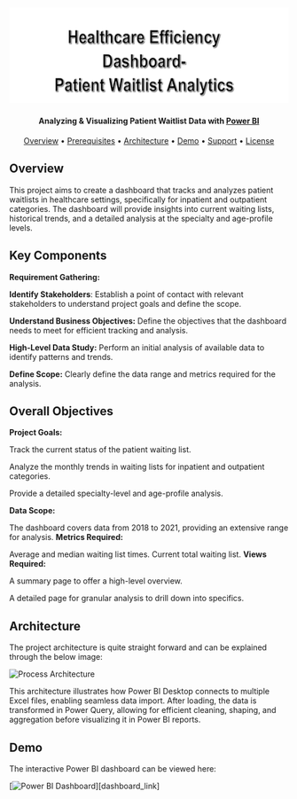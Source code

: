 ![Project Logo][project_logo]
---

<h4 align="center">Analyzing & Visualizing Patient Waitlist Data with <a href="https://en.wikipedia.org/wiki/Microsoft_Power_BI" target="_blank">Power BI</a></h4>


<p align="center">
  <a href="#overview">Overview</a> •
  <a href="#prerequisites">Prerequisites</a> •
  <a href="#architecture">Architecture</a> •
  <a href="#demo">Demo</a> •
  <a href="#support">Support</a> •
  <a href="#license">License</a>
</p>

## Overview

This project aims to create a dashboard that tracks and analyzes patient waitlists in healthcare settings, specifically for inpatient and outpatient categories. The dashboard will provide insights into current waiting lists, historical trends, and a detailed analysis at the specialty and age-profile levels.

## Key Components

**Requirement Gathering:**

**Identify Stakeholders**: Establish a point of contact with relevant stakeholders to understand project goals and define the scope.

**Understand Business Objectives:** Define the objectives that the dashboard needs to meet for efficient tracking and analysis.

**High-Level Data Study:** Perform an initial analysis of available data to identify patterns and trends.

**Define Scope:** Clearly define the data range and metrics required for the analysis.

## Overall Objectives

**Project Goals:**

Track the current status of the patient waiting list.

Analyze the monthly trends in waiting lists for inpatient and outpatient categories.

Provide a detailed specialty-level and age-profile analysis.

**Data Scope:**

The dashboard covers data from 2018 to 2021, providing an extensive range for analysis.
**Metrics Required:**

Average and median waiting list times.
Current total waiting list.
**Views Required:**

A summary page to offer a high-level overview.

A detailed page for granular analysis to drill down into specifics.


## Architecture

The project architecture is quite straight forward and can be explained through the below image:

![Process Architecture][process_workflow]

This architecture illustrates how Power BI Desktop connects to multiple Excel files, enabling seamless data import. After loading, the data is transformed in Power Query, allowing for efficient cleaning, shaping, and aggregation before visualizing it in Power BI reports.

## Demo

The interactive Power BI dashboard can be viewed here:

[![Power BI Dashboard][dashboard_image]][dashboard_link]

<!-- Image Links -->

[project_logo]: Project_logo.png
[process_workflow]: https://github.com/YashwanthNomula/nomulayashu/blob/main/Resources/process_architecture.png
[dashboard_image]: https://github.com/YashwanthNomula/nomulayashu/blob/main/Resources/Dashboard_Image.png

<!-- Profile Links -->
